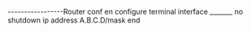 

-----------------Router conf
en
configure terminal
interface _______
no shutdown 
ip address A.B.C.D/mask
end

